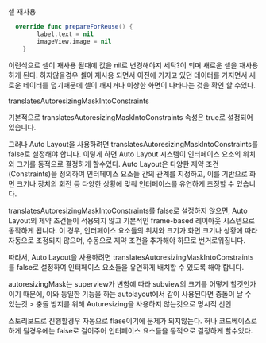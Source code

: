 셀 재사용

```swift
  override func prepareForReuse() {
        label.text = nil
        imageView.image = nil
    }
```
이런식으로 셀이 재사용 될때에 값을 nil로 변경해야지 세탁?이 되며 새로운 셀을 재사용 하게 된다.
하지않을경우 셀이 재사용 되면서 이전에 가지고 있던 데이터를 가지면서 새로운 데이터를 덮기때문에 셀이 깨지거나 이상한 화면이 나타나는 것을 확인 할 수있다.



translatesAutoresizingMaskIntoConstraints

기본적으로 translatesAutoresizingMaskIntoConstraints 속성은 true로 설정되어 있습니다.

그러나 Auto Layout을 사용하려면 translatesAutoresizingMaskIntoConstraints를 false로 설정해야 합니다. 이렇게 하면 Auto Layout 시스템이 인터페이스 요소의 위치와 크기를 동적으로 결정하게 할수있다.
Auto Layout은 다양한 제약 조건(Constraints)을 정의하여 인터페이스 요소들 간의 관계를 지정하고, 이를 기반으로 화면 크기나 장치의 회전 등 다양한 상황에 맞춰 인터페이스를 유연하게 조정할 수 있습니다.

translatesAutoresizingMaskIntoConstraints를 false로 설정하지 않으면, Auto Layout의 제약 조건들이 적용되지 않고 기본적인 frame-based 레이아웃 시스템으로 동작하게 됩니다. 이 경우, 인터페이스 요소들의 위치와 크기가 화면 크기나 상황에 따라 자동으로 조정되지 않으며, 수동으로 제약 조건을 추가해야 하므로 번거로워집니다.

따라서, Auto Layout을 사용하려면 translatesAutoresizingMaskIntoConstraints를 false로 설정하여 인터페이스 요소들을 유연하게 배치할 수 있도록 해야 합니다.

autoresizingMask는 superview가 변함에 따라 subview의 크기를 어떻게 할것인가이기 때문에, 이와 동일한 기능을 하는 autolayout에서 같이 사용된다면 충돌이 날 수 있는것 > 충돌 방지를 위해 Auturesizing을 사용하지 않는것으로 명시적 선언

스토리보드로 진행할경우 자동으로 flase이기에 문제가 되지않는다.
허나 코드베이스로 하게 될경우에는 false로 걸어주어 인터페이스 요소들을 동적으로 결정하게 할수있다.


